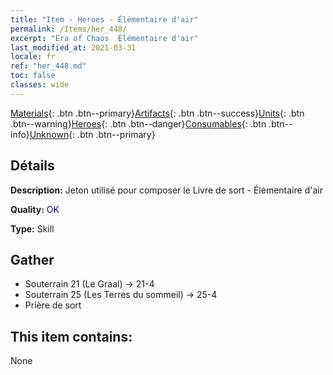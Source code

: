 ```yaml
---
title: "Item - Heroes - Élémentaire d'air"
permalink: /Items/her_448/
excerpt: "Era of Chaos  Élémentaire d'air"
last_modified_at: 2021-03-31
locale: fr
ref: "her_448.md"
toc: false
classes: wide
---
```

 [Materials](/fr/Items/){: .btn .btn--primary}[Artifacts](/fr/Items/Artifacts/){: .btn .btn--success}[Units](/fr/Items/Units/){: .btn .btn--warning}[Heroes](/fr/Items/Heroes/){: .btn .btn--danger}[Consumables](/fr/Items/Consumables/){: .btn .btn--info}[Unknown](/fr/Items/Unknown/){: .btn .btn--primary}

## Détails
 **Description:** Jeton utilisé pour composer le Livre de sort - Élémentaire d'air

 **Quality:** <span style="color: #0000CD">OK</span>

 **Type:** Skill

## Gather

*    Souterrain 21 (Le Graal) -> 21-4 
*    Souterrain 25 (Les Terres du sommeil) -> 25-4 
*    Prière de sort 

## This item contains:

  None

